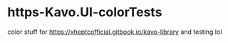 # https-Kavo.UI-colorTests
color stuff for https://xheptcofficial.gitbook.io/kavo-library and testing lol
